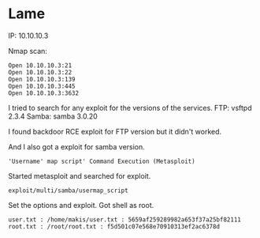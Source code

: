 # Lame

IP: 10.10.10.3

Nmap scan:

```
Open 10.10.10.3:21
Open 10.10.10.3:22
Open 10.10.10.3:139
Open 10.10.10.3:445
Open 10.10.10.3:3632
```

I tried to search for any exploit for the versions of the services.
FTP: vsftpd 2.3.4
Samba: samba 3.0.20

I found backdoor RCE exploit for FTP version but it didn't worked.

And I also got a exploit for samba version.

```
'Username' map script' Command Execution (Metasploit)
```

Started metasploit and searched for exploit.

```
exploit/multi/samba/usermap_script
```

Set the options and exploit.
Got shell as root.

```
user.txt : /home/makis/user.txt : 5659af259289982a653f37a25bf82111
root.txt : /root/root.txt : f5d501c07e568e70910313ef2ac6378d
```
